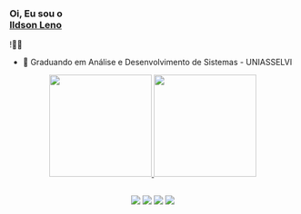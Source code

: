 ### Oi, Eu sou o<div class="badge-base LI-profile-badge" data-locale="pt_BR" data-size="medium" data-theme="light" data-type="VERTICAL" data-vanity="ildsonleno" data- version="v1"><a class="badge-base__link LI-simple-link" href="https://br.linkedin.com/in/ildsonleno?trk=profile-badge">Ildson Leno</a>
</div>!👋🤓


- 📝 Graduando em Análise e Desenvolvimento de Sistemas - UNIASSELVI

<div align="center">
  <a href="https://github.com/ildsonLeno">
  <img height="180em" src="https://github-readme-stats.vercel.app/api?username=ildsonLeno&show_icons=true&theme=dark&include_all_commits=true&count_private=true"/>
  <img height="180em" src="https://github-readme-stats.vercel.app/api/top-langs/?username=ildsonLeno&layout=compact&langs_count=7&theme=dark"/>
</div>
  
##

<div align="center">
  <a href="https://instagram.com/ildsonleno" target="_blank"><img src="https://img.shields.io/badge/-Instagram-%23E4405F?style=for-the-badge&logo=instagram&logoColor=white" target="_blank"></a>
 <a href="https://discord.gg/zYeD5Qz5" target="_blank"><img src="https://img.shields.io/badge/Discord-7289DA?style=for-the-badge&logo=discord&logoColor=white" target="_blank"></a> 
  <a href = "mailto:ildson.leno@outlook.com"><img src="https://img.shields.io/badge/Microsoft_Outlook-0078D4?style=for-the-badge&logo=microsoft-outlook&logoColor=white"             target="_blank"></a>
  <a href="https://www.linkedin.com/in/ildsonLeno" target="_blank"><img src="https://img.shields.io/badge/-LinkedIn-%230077B5?style=for-the-badge&logo=linkedin&logoColor=white" target="_blank"></a>
</div>
